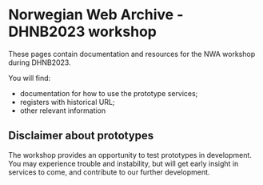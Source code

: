 # Norwegian Web Archive - DHNB2023 workshop

These pages contain documentation and resources for the NWA workshop during DHNB2023.

You will find:
- documentation for how to use the prototype services;
- registers with historical URL;
- other relevant information

## Disclaimer about prototypes

The workshop provides an opportunity to test prototypes in development. You may experience trouble and instability, but will get early insight in services to come, and contribute to our further development.
